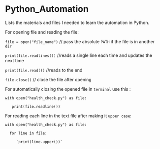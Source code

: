 # Python_Automation
Lists the materials and files I needed to learn the automation in Python.

For opening file and reading the file:


`file = open("file_name")` // pass the absolute `PATH` if the file is in another `dir`


`print(file.readlines())` //reads a single line each time and updates the next time


`print(file.read())` //reads to the end 


`file.close()` // close the file after opening 

For automatically closing the opened file in `terminal` use this :


`with open("health_check.py") as file:`


`   print(file.readline())`


For reading each line in the text file after making it `upper case`:

`with open("health_check.py") as file:`

   `  for line in file:`
   
         `print(line.upper())`
        
